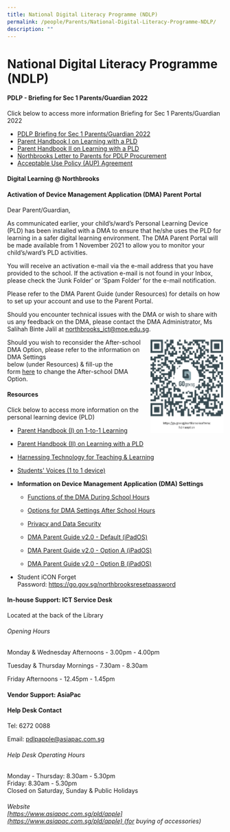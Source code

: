 ```yaml
---
title: National Digital Literacy Programme (NDLP)
permalink: /people/Parents/National-Digital-Literacy-Programme-NDLP/
description: ""
---
```


National Digital Literacy Programme (NDLP)
==========================================

#### PDLP - Briefing for Sec 1 Parents/Guardian 2022


Click below to access more information Briefing for Sec 1 Parents/Guardian 2022

*   [PDLP Briefing for Sec 1 Parents/Guardian 2022](/files/PDLP_%20Briefing%20for%20Sec%201%20Parents%202022%20_school%20website.pdf)
*   [Parent Handbook I on Learning with a PLD](/files/IP2%20-%20Parent%20Handbook%20I%20on%20Learning%20with%20a%20PLD.pdf)
*   [Parent Handbook II on Learning with a PLD](/files/IP3%20-%20Parent%20Handbook%20II%20on%20Learning%20with%20a%20PLD.pdf)
*   [Northbrooks Letter to Parents for PDLP Procurement](/files/Northbrooks%20Letter%20to%20Parents%20for%20PDLP%20Procurement_7%20Feb%20_P.pdf)
*   [Acceptable Use Policy (AUP) Agreement](/files/NORTHBROOKS%20SECONDARY%20SCHOOL%20AUP%20updated_2022_PG.pdf)


#### Digital Learning @ Northbrooks

#### Activation of Device Management Application (DMA) Parent Portal
Dear Parent/Guardian, 

As communicated earlier, your child’s/ward’s Personal Learning Device (PLD) has been installed with a DMA to ensure that he/she uses the PLD for learning in a safer digital learning environment. The DMA Parent Portal will be made available from 1 November 2021 to allow you to monitor your child’s/ward’s PLD activities.

You will receive an activation e-mail via the e-mail address that you have provided to the school. If the activation e-mail is not found in your Inbox, please check the ‘Junk Folder’ or ‘Spam Folder’ for the e-mail notification.

Please refer to the DMA Parent Guide (under Resources) for details on how to set up your account and use to the Parent Portal.

Should you encounter technical issues with the DMA or wish to share with us any feedback on the DMA, please contact the DMA Administrator, Ms Salihah Binte Jalil at northbrooks_ict@moe.edu.sg.







<img src="/images/QR3.png" style="width:170px;height:220px;margin-left:15px;" align = "right">




Should you wish to reconsider the After-school DMA Option, please refer to the information on DMA Settings  
below (under Resources) & fill-up the form [here](https://go.gov.sg/northbrooksafterschdmaoption) to change the After-school DMA Option.




#### Resources
Click below to access more information on the personal learning device (PLD)

*  [Parent Handbook (I) on 1-to-1 Learning](https://drive.google.com/file/d/1PBDppnB2jLrxFrgxU0GYDF8-lwl0CIpU/view)
*    [Parent Handbook (II) on Learning with a PLD](https://northbrookssec.moe.edu.sg/qql/slot/u162/People/Parents/NDLP/Parent%20Handbook%20II%20on%20Learning%20with%20a%20PLD.pdf)
*   [Harnessing Technology for Teaching & Learning](https://drive.google.com/file/d/1qvo5DkQ5z8yFpS93_V3ShzddJABi_-zJ/view)
*  [Students' Voices (1 to 1 device)](https://drive.google.com/file/d/1Cy7QVtRmDMA-p36-eu9E3Q2_IC0sIOJ0/view)
*    **Information on Device Management Application (DMA) Settings**

     - [Functions of the DMA During School Hours](/files/Functions%20of%20the%20DMA%20During%20School%20Hours.pdf)

     - [Options for DMA Settings After School Hours](/files/Options%20for%20DMA%20Settings%20After%20School%20Hours.pdf)

     - [Privacy and Data Security](/files/Privacy%20and%20Data%20Security.pdf)

     - [DMA Parent Guide v2.0 - Default (iPadOS)](/files/iPadOS.pdf)

     - [DMA Parent Guide v2.0 - Option A (iPadOS)](/files/ipad.pdf)

      - [DMA Parent Guide v2.0 - Option B (iPadOS)](/files/ipad2.pdf)

*   Student iCON Forget Password: [https://](https://northbrookssec-moe-edu-sg-admin.cwp.sg/people/students/goog_1360109335)[go.gov.sg/northbrooksresetpassword](http://go.gov.sg/northbrooksresetpassword)





#### In-house Support: ICT Service Desk
Located at the back of the Library  
  

###### Opening Hours

Monday & Wednesday Afternoons - 3.00pm - 4.00pm

Tuesday & Thursday Mornings - 7.30am - 8.30am

Friday Afternoons - 12.45pm - 1.45pm

#### Vendor Support: AsiaPac
#### Help Desk Contact

Tel: 6272 0088

Email: pdlpapple@asiapac.com.sg

  

###### Help Desk Operating Hours

Monday - Thursday: 8.30am - 5.30pm  
Friday: 8.30am - 5.30pm  
Closed on Saturday, Sunday & Public Holidays

  

###### Website <br> [https://www.asiapac.com.sg/pld/apple](https://www.asiapac.com.sg/pld/apple) (for buying of accessories)